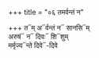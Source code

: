 +++
title = "०६ तमर्वन्तं न"

+++
त᳓म् अ᳓र्वन्तं न᳓ सानसि᳓म्  
अरुषं᳓ न᳓ दिवः᳓ शि᳓शुम्  
मर्मृज्य᳓न्ते दिवे᳓-दिवे